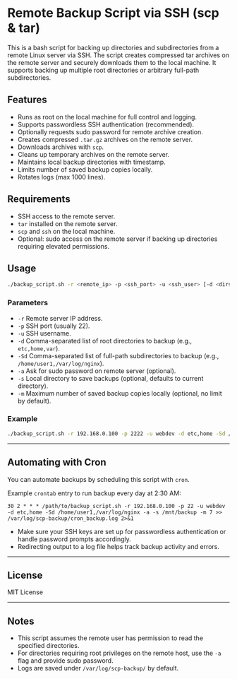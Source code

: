 # Remote Backup Script via SSH (scp & tar)

This is a bash script for backing up directories and subdirectories from a remote Linux server via SSH. The script creates compressed tar archives on the remote server and securely downloads them to the local machine. It supports backing up multiple root directories or arbitrary full-path subdirectories.

## Features

- Runs as root on the local machine for full control and logging.
- Supports passwordless SSH authentication (recommended).
- Optionally requests sudo password for remote archive creation.
- Creates compressed `.tar.gz` archives on the remote server.
- Downloads archives with `scp`.
- Cleans up temporary archives on the remote server.
- Maintains local backup directories with timestamp.
- Limits number of saved backup copies locally.
- Rotates logs (max 1000 lines).

## Requirements

- SSH access to the remote server.
- `tar` installed on the remote server.
- `scp` and `ssh` on the local machine.
- Optional: sudo access on the remote server if backing up directories requiring elevated permissions.

## Usage

```bash
./backup_script.sh -r <remote_ip> -p <ssh_port> -u <ssh_user> [-d <dirs_comma_separated>] [-Sd <subdirs_comma_separated>] [-a] [-s <local_save_dir>] [-m <max_copies>]
```

### Parameters

- `-r` Remote server IP address.
- `-p` SSH port (usually 22).
- `-u` SSH username.
- `-d` Comma-separated list of root directories to backup (e.g., `etc,home,var`).
- `-Sd` Comma-separated list of full-path subdirectories to backup (e.g., `/home/user1,/var/log/nginx`).
- `-a` Ask for sudo password on remote server (optional).
- `-s` Local directory to save backups (optional, defaults to current directory).
- `-m` Maximum number of saved backup copies locally (optional, no limit by default).

### Example

```bash
./backup_script.sh -r 192.168.0.100 -p 2222 -u webdev -d etc,home -Sd /home/user1,/var/log/nginx -a -s /mnt/backup -m 3
```

---

## Automating with Cron

You can automate backups by scheduling this script with `cron`.

Example `crontab` entry to run backup every day at 2:30 AM:

```cron
30 2 * * * /path/to/backup_script.sh -r 192.168.0.100 -p 22 -u webdev -d etc,home -Sd /home/user1,/var/log/nginx -a -s /mnt/backup -m 7 >> /var/log/scp-backup/cron_backup.log 2>&1
```

- Make sure your SSH keys are set up for passwordless authentication or handle password prompts accordingly.
- Redirecting output to a log file helps track backup activity and errors.

---

## License

MIT License

---

## Notes

- This script assumes the remote user has permission to read the specified directories.
- For directories requiring root privileges on the remote host, use the `-a` flag and provide sudo password.
- Logs are saved under `/var/log/scp-backup/` by default.
